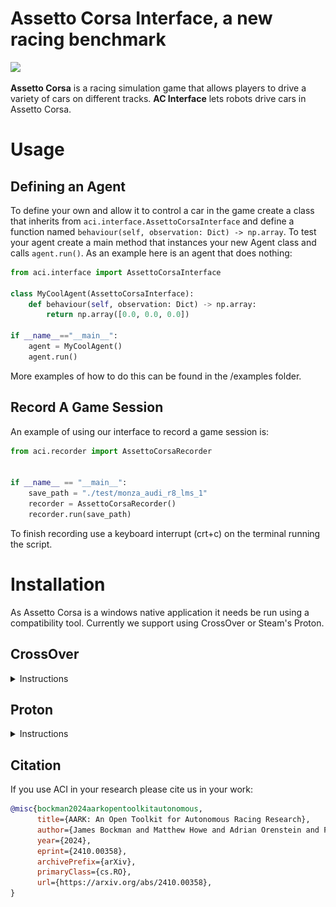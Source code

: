 # Assetto Corsa Interface, a new racing benchmark
![](https://imgs.xkcd.com/comics/standards_2x.png)

**Assetto Corsa** is a racing simulation game that allows players to drive a variety of cars on different tracks.
**AC Interface** lets robots drive cars in Assetto Corsa.

# Usage
## Defining an Agent
To define your own and allow it to control a car in the game create a class that inherits from `aci.interface.AssettoCorsaInterface` and define a function named `behaviour(self, observation: Dict) -> np.array`.
To test your agent create a main method that instances your new Agent class and calls `agent.run()`.
As an example here is an agent that does nothing:
```python
from aci.interface import AssettoCorsaInterface

class MyCoolAgent(AssettoCorsaInterface):
	def behaviour(self, observation: Dict) -> np.array:
		return np.array([0.0, 0.0, 0.0])

if __name__=="__main__":
	agent = MyCoolAgent()
	agent.run()
```
More examples of how to do this can be found in the /examples folder.

## Record A Game Session
An example of using our interface to record a game session is:
```python
from aci.recorder import AssettoCorsaRecorder


if __name__ == "__main__":
    save_path = "./test/monza_audi_r8_lms_1"
	recorder = AssettoCorsaRecorder()
    recorder.run(save_path)
```
To finish recording use a keyboard interrupt (crt+c) on the terminal running the script.


# Installation
As Assetto Corsa is a windows native application it needs be run using a compatibility tool. Currently we support using CrossOver or Steam's Proton.
## CrossOver

<details>
	<summary>Instructions</summary>


We support running Assetto Corsa with a compatability tool called [Crossover](https://www.codeweavers.com/crossover) by the [CodeWeavers team](https://www.codeweavers.com/).
They offer a 14-day trial. A perpetual license is $74 USD at the time of writing, this licsense can be used for all operating systems according to their FAQ.

### Creating the bottle
- Once CrossOver is installed, go to the "Install" tab and search for "Assetto Corsa". You should see the image below.
	- Click yes to everything. .NET 2.0 does not install correctly so just skip this step when prompted. 
	- It will build a 'container' (this is called a "[bottle](https://news.ycombinator.com/item?id=29613303#:~:text=software%20on%20...-,Bottles%20are%20isolated%20Wine%20environments%2C%20similar%20to%20containers%20or%20VMs,%2C%202021%20%7C%20next%20%5B%E2%80%93%5D)", see [Wine](https://www.winehq.org/) for details).
	- **IMPORTANT** when prompted to start steam during the install, click yes and sign in. Not doing this step will result in installation being broken. Once you have signed in it will prompt you to install AC.
- If you do not have Assetto Corsa, then it is available via [Humble Bundle](https://www.humblebundle.com/store/assetto-corsa) or [Steam](https://store.steampowered.com/app/244210/Assetto_Corsa/).

![Install Assetto Cora](imgs/crossover_assetto-corsa.png)

Open AC and drive a car to check that everything is working as expected.

### Additional Setup
To write out image files faster we need to make sure an additional package is installed by running `sudo apt-get install libturbojpeg` prior to running `make build`.

AC has to run in WINE which means we cannot directly access the game state via shared memory.
To get around this we use a python script running inside the same WINE instance as the game to access the game state which it then makes available to the host OS via a socket.
Crossover doesn't come with python so first we need to install that using the `Install an unlisted application` button in the `Install` tab.
When installing python select to install it for all users in the Advanced Menu.

![image](https://user-images.githubusercontent.com/26395770/223075507-2eed5cd2-5ce6-4bcd-a991-a8301265386a.png)


Now we should be able to call python and its related packages from the bottle's command line.
To verify this, in crossover click `Run Commnad` and in the `Command` field type `python`, this should launch your Python (version 3.11 in our example) interactive terminal.
NOTE: Python 3.12 seems top cause issues with WINE so stick to versions 3.11 and under

Next install git using the same approach by hitting `Install an unlisted application` button in the `Install` tab.
Selecting the git windows installer you downloaded and follow the prompts.
If the installer hangs on "Running post install sciprts" feel free to terminate the process from your task monitor.
Crossover will complain that the program did not install sucessfully but git will still work.

Install the state server into the bottle by ruinning:
```
/opt/cxoffice/bin/wine --bottle Assetto_Corsa --cx-app pip install git+https://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@github.com/Adelaide-Autonomous-Racing-Challenge/ac-state.git
```

In linux, do this to make sure the python uinput module has access to the kernel uinput module. 
```bash
sudo modprobe uinput
sudo chmod a+r+w /dev/uinput
```

### Optional Setup

<details>
	<summary>Content Manager and Mods</summary>

[Content Manager](https://acstuff.ru/app/) (CM) replaces the original game launching menu with a much better one with many additional features. CM gives the ability to easily install mods such as new cars, tracks, visual improvements, and python apps to the game. Although it is possible to do this without CM there is a free version with many features. CM also makes it easy to install two important visual improvement mods [Custom Shaders Patch](https://acstuff.ru/patch/) and [Sol](https://www.racedepartment.com/downloads/sol.24914/). These two mods update the games graphics, textures, and functionality to include more weather and times of day. You can find more information on [Custom Shaders Patch (CSP) discord](https://discord.gg/QwXVEFM) and [Sol-Pure discord](https://discord.gg/m2Vbsgz). There are two versions of CM and CSP, free and paid. Both are relatively cheap for the amount of work that has gone into them only being a few dollars each. You can get away with free CSP but RainFX will not be available.


#### Installing Content Manager
I have tested the install in the Assetto Corsa bottle with Windows 10 64-bit. First you will need to install all the dependencies of CM in the crossover bottle. This includes [Visual C++ Redistributable x86](https://www.microsoft.com/en-us/download/details.aspx?id=48145), [DirectX Runtime June 2010](https://www.microsoft.com/en-us/download/confirmation.aspx?id=8109), and [DirectX 10/11 for 3D-related functions](https://www.microsoft.com/en-us/download/details.aspx?id=35). I didn't have any success getting DirectX 10/11 installed but this didn't seem to effect the rest of the installation.

Next we want to download CM from [here](https://acstuff.ru/app/). Extract the .exe file and rename it `Content Manager Safe.exe`. This stops CM from using hardware acceleration for the GUI. In Crossover select the bottle and then `Install Application into Bottle` then `Install unlisted application`. Select `Content Manager Safe.exe` as the installed file and click install. A menu should pop-up, I didn't need to select anything on this menu at all, just click 'OK' down the bottom. Don't click on `Make desktop icon` as this closes the menu without finishing the install. CM should then open up. In CM go to the Settings tab and navigate to `Settings->Content Manager->Appearance->System` and tick 'Disable windows transparency' and 'Disable hardware acceleration for UI'. Once this is done we no longer need to have 'Safe' in the `.exe` file to run. You can now close CM, beware that the install doesn't finish. This is fine you can cancel the install.

Next we want to navigate to the Assetto Corsa root folder which should be something like this: `~/.cxoffice/Assetto_Corsa/drive_c/Program Files (x86)/Steam/steamapps/common/assettocorsa`. Rename the original launcher `AssettoCorsa.exe` to `AssettoCorsa_original.exe`. Then copy in the `Content Manager Safe.exe` and rename it `AssettoCorsa.exe`. Now when launching Assetto Corsa it will launch CM as the default launcher.

We are now ready to install CSP and Sol. Open Crossover and go to the Assetto Corsa bottle. Go to `Control Panels->Wine Configuration->Libraries` and add in `dwrite.dll` (it should be in the drop down menu). This is needed for CSP to work. Open Assetto Corsa (which should open with CM as the launcher now) and go to `Settings->Custom Shaders Patch` and install it. I have tested with both 0.1.79 and [0.1.80-preview115](https://www.patreon.com/x4fab/posts) (paid version). With this installed we can also install [Sol](https://www.racedepartment.com/downloads/sol.24914/), you will need to signup to Racedepartment and download the instructions. Make sure to follow the instructions in the pdf.

To check if this is working go into a practice race and set the time to 22:00. If the track is dark and the time doesn't default to 18:00 all should be good to go.

</details>

</details>

## Proton

<details>
	<summary>Instructions</summary>

### Install Steam
 - Install the linux native version of steam from [here](https://store.steampowered.com/about/).

### Install Assetto Corsa
 - In Steam, right-click Assetto Corsa, go to Properties --> Compatibility, check the 'Force the use of a specific Steam Play compatibility tool' checkbox. click Proton experimental
 - Install Assetto Corsa
 - After installation, hit play and wait for Assetto Corsa to crash
 - Run `scripts/assetto_corsa_ge.sh`
 - Restart Steam
 - In Steam, right-click Assetto Corsa, go to Properties --> Compatibility, check the 'Force the use of a specific Steam Play compatibility tool' checkbox. click GE-Proton9-2
 - Launch Assetto Corsa


### Additional Setup
 - Download the Assetto Corsa State server executable, `ac-state.exe`, from the latest [github release](https://github.com/Adelaide-Autonomous-Racing-Kit/ac-state/releases)
 - Place `ac-state.exe` into `$HOME/.local/share/Steam/steamapps/common/assettocorsa`
 - Open Steam and right-click Assetto Corsa, select Properties
 - Under general set the Launch Options to `PROTON_REMOTE_DEBUG_CMD=PROTON_REMOTE_DEBUG_CMD="$HOME/.local/share/Steam/steamapps/common/assettocorsa/ac-state.exe" %command%` This will run the state server everytime Assetto Corsa is launched

</details>

## Citation
If you use ACI in your research please cite us in your work:
```BibTeX
@misc{bockman2024aarkopentoolkitautonomous,
      title={AARK: An Open Toolkit for Autonomous Racing Research}, 
      author={James Bockman and Matthew Howe and Adrian Orenstein and Feras Dayoub},
      year={2024},
      eprint={2410.00358},
      archivePrefix={arXiv},
      primaryClass={cs.RO},
      url={https://arxiv.org/abs/2410.00358}, 
}
```
